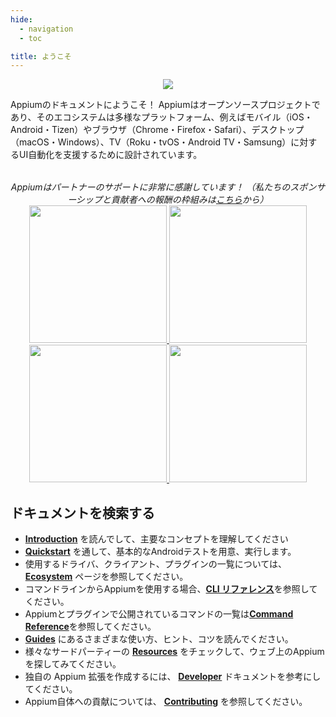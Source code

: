 ```yaml
---
hide:
  - navigation
  - toc

title: ようこそ
---
```


<style>
  .md-typeset h1,
  .appium-sponsor-thanks {
    display: none;
  }
</style>

<div style="text-align: center">
  <img src="assets/images/appium-logo-horiz.png" style="max-width: 400px;" />
</div>

Appiumのドキュメントにようこそ！ Appiumはオープンソースプロジェクトであり、そのエコシステムは多様なプラットフォーム、例えばモバイル（iOS・Android・Tizen）やブラウザ（Chrome・Firefox・Safari）、デスクトップ（macOS・Windows）、TV（Roku・tvOS・Android TV・Samsung）に対するUI自動化を支援するために設計されています。

<div style="text-align: center; margin-top: 2rem; font-style: italic;">
  Appiumはパートナーのサポートに非常に感謝しています！ （私たちのスポンサーシップと貢献者への報酬の枠組みは<a
  href="https://github.com/appium/appium/blob/master/GOVERNANCE.md#sponsorship">こちら</a>から）  
<div class="homepageSponsors">
    <div class="homepageSponsor">
      <a href="https://www.browserstack.com/browserstack-appium?utm_campaigncode=701OW00000AoUTQYA3&utm_medium=partnered&utm_source=appium">
        <img src="assets/images/sponsor-logo-browserstack-dark.png#only-dark" style="width: 220px;" />
        <img src="assets/images/sponsor-logo-browserstack-light.png#only-light" style="width: 220px;" />
      </a>
    </div>
    <div class="homepageSponsor">
      <a href="https://lambdatest.com/?utm_source=appium.io&utm_medium=organic&utm_campaign=june_25&utm_term=sk&utm_content=webpage">
        <img src="assets/images/sponsor-logo-lambdatest-dark.png#only-dark" style="width: 220px;" />
        <img src="assets/images/sponsor-logo-lambdatest-light.png#only-light" style="width: 220px;" />
      </a>
    </div>
  </div>
</div>

## ドキュメントを検索する

<div class="grid cards" markdown>

- [**Introduction**](./intro/index.md) を読んでして、主要なコンセプトを理解してください
- [**Quickstart**](./quickstart/index.md) を通して、基本的なAndroidテストを用意、実行します。
- 使用するドライバ、クライアント、プラグインの一覧については、 [**Ecosystem**](./ecosystem/index.md) ページを参照してください。
- コマンドラインからAppiumを使用する場合、[**CLI リファレンス**](./cli/index.md)を参照してください。
- Appiumとプラグインで公開されているコマンドの一覧は[**Command Reference**](./commands/index.md)を参照してください。
- [**Guides**](./guides/migrating-1-to-2.md) にあるさまざまな使い方、ヒント、コツを読んでください。
- 様々なサードパーティーの [**Resources**](./resources.md) をチェックして、ウェブ上のAppiumを探してみてください。
- 独自の Appium 拡張を作成するには、 [**Developer**](./developing/index.md) ドキュメントを参考にしてください。
- Appium自体への貢献については、 [**Contributing**](./contributing.md) を参照してください。

</div>
